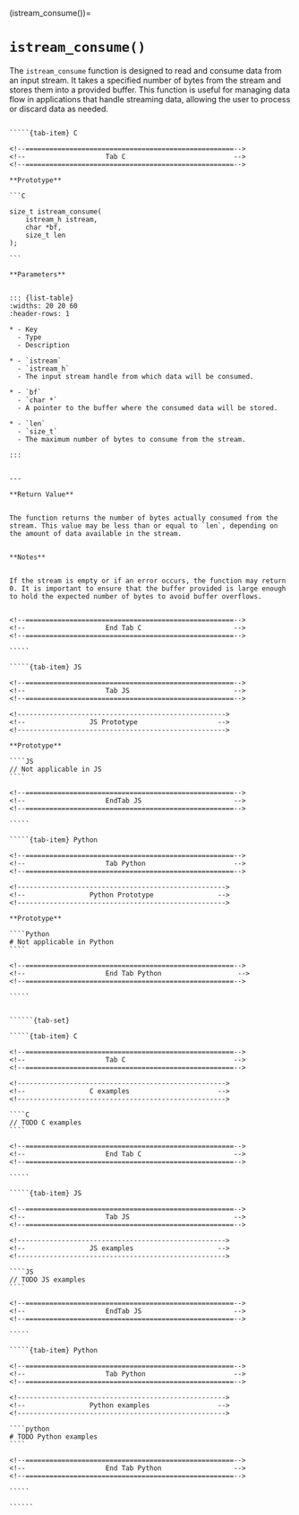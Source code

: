 <!-- ============================================================== -->
(istream_consume())=
# `istream_consume()`
<!-- ============================================================== -->


The `istream_consume` function is designed to read and consume data from an input stream. It takes a specified number of bytes from the stream and stores them into a provided buffer. This function is useful for managing data flow in applications that handle streaming data, allowing the user to process or discard data as needed.


<!------------------------------------------------------------>
<!--                    Prototypes                          -->
<!------------------------------------------------------------>

``````{tab-set}

`````{tab-item} C

<!--====================================================-->
<!--                    Tab C                           -->
<!--====================================================-->

**Prototype**

```C

size_t istream_consume(
    istream_h istream,
    char *bf,
    size_t len
);

```

**Parameters**


::: {list-table}
:widths: 20 20 60
:header-rows: 1

* - Key
  - Type
  - Description

* - `istream`
  - `istream_h`
  - The input stream handle from which data will be consumed.

* - `bf`
  - `char *`
  - A pointer to the buffer where the consumed data will be stored.

* - `len`
  - `size_t`
  - The maximum number of bytes to consume from the stream.

:::


---

**Return Value**


The function returns the number of bytes actually consumed from the stream. This value may be less than or equal to `len`, depending on the amount of data available in the stream.


**Notes**


If the stream is empty or if an error occurs, the function may return 0. It is important to ensure that the buffer provided is large enough to hold the expected number of bytes to avoid buffer overflows.


<!--====================================================-->
<!--                    End Tab C                       -->
<!--====================================================-->

`````

`````{tab-item} JS

<!--====================================================-->
<!--                    Tab JS                          -->
<!--====================================================-->

<!---------------------------------------------------->
<!--                JS Prototype                    -->
<!---------------------------------------------------->

**Prototype**

````JS
// Not applicable in JS
````

<!--====================================================-->
<!--                    EndTab JS                       -->
<!--====================================================-->

`````

`````{tab-item} Python

<!--====================================================-->
<!--                    Tab Python                      -->
<!--====================================================-->

<!---------------------------------------------------->
<!--                Python Prototype                -->
<!---------------------------------------------------->

**Prototype**

````Python
# Not applicable in Python
````

<!--====================================================-->
<!--                    End Tab Python                   -->
<!--====================================================-->

`````

``````

<!------------------------------------------------------------>
<!--                    Examples                            -->
<!------------------------------------------------------------>

```````{dropdown} Examples

``````{tab-set}

`````{tab-item} C

<!--====================================================-->
<!--                    Tab C                           -->
<!--====================================================-->

<!---------------------------------------------------->
<!--                C examples                      -->
<!---------------------------------------------------->

````C
// TODO C examples
````

<!--====================================================-->
<!--                    End Tab C                       -->
<!--====================================================-->

`````

`````{tab-item} JS

<!--====================================================-->
<!--                    Tab JS                          -->
<!--====================================================-->

<!---------------------------------------------------->
<!--                JS examples                     -->
<!---------------------------------------------------->

````JS
// TODO JS examples
````

<!--====================================================-->
<!--                    EndTab JS                       -->
<!--====================================================-->

`````

`````{tab-item} Python

<!--====================================================-->
<!--                    Tab Python                      -->
<!--====================================================-->

<!---------------------------------------------------->
<!--                Python examples                 -->
<!---------------------------------------------------->

````python
# TODO Python examples
````

<!--====================================================-->
<!--                    End Tab Python                  -->
<!--====================================================-->

`````

``````

```````

